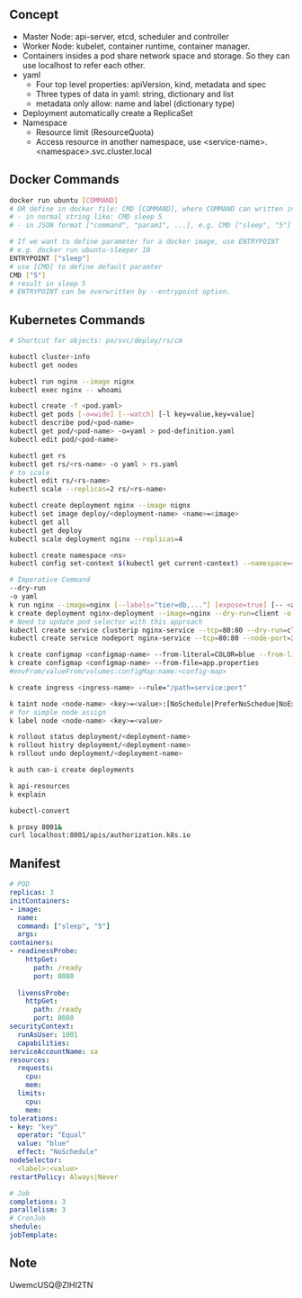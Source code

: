 ## Concept
- Master Node: api-server, etcd, scheduler and controller
- Worker Node: kubelet, container runtime, container manager.
- Containers insides a pod share network space and storage. So they can use localhost to refer each other.
- yaml
  - Four top level properties: apiVersion, kind, metadata and spec
  - Three types of data in yaml: string, dictionary and list
  - metadata only allow: name and label (dictionary type)
- Deployment automatically create a ReplicaSet
- Namespace
  - Resource limit (ResourceQuota)
  - Access resource in another namespace, use \<service-name>.\<namespace>.svc.cluster.local

## Docker Commands
```sh
docker run ubuntu [COMMAND]
# OR define in docker file: CMD [COMMAND], where COMMAND can written in two formats:
# - in normal string like: CMD sleep 5
# - in JSON format ["command", "param1", ...], e.g. CMD ["sleep", "5"]

# If we want to define parameter for a docker image, use ENTRYPOINT
# e.g. docker run ubuntu-sleeper 10
ENTRYPOINT ["sleep"]
# use [CMD] to define default paramter
CMD ["5"]
# result in sleep 5
# ENTRYPOINT can be overwritten by --entrypoint option.
```

## Kubernetes Commands
```sh
# Shortcut for objects: po/svc/deploy/rs/cm

kubectl cluster-info
kubectl get nodes

kubectl run nginx --image nignx
kubectl exec nginx -- whoami

kubectl create -f <pod.yaml>
kubectl get pods [-o=wide] [--watch] [-l key=value,key=value]
kubectl describe pod/<pod-name>
kubectl get pod/<pod-name> -o=yaml > pod-definition.yaml
kubectl edit pod/<pod-name>

kubectl get rs
kubectl get rs/<rs-name> -o yaml > rs.yaml
# to scale
kubectl edit rs/<rs-name>
kubectl scale --replicas=2 rs/<rs-name>

kubectl create deployment nginx --image nignx
kubectl set image deploy/<deployment-name> <name>=<image>
kubectl get all
kubectl get deploy
kubectl scale deployment nginx --replicas=4

kubectl create namespace <ns>
kubectl config set-context $(kubectl get current-context) --namespace=<ns>

# Imperative Command
--dry-run
-o yaml
k run nginx --image=nginx [--labels="tier=db,..."] [expose=true] [-- <arg1>...] [--command -- <cmd> <arg1>...] [--env="tier=db" ...] --dry-run=client -o yaml
k create deployment nginx-deployment --image=nginx --dry-run=client -o yaml
# Need to update pod selector with this approach
kubectl create service clusterip nginx-service --tcp=80:80 --dry-run=client -o yaml
kubectl create service nodeport nginx-service --tcp=80:80 --node-port=30080 --dry-run=client -o yaml

k create configmap <configmap-name> --from-literal=COLOR=blue --from-literal=SHAPE=circle
k create configmap <configmap-name> --from-file=app.properties
#envFrom/valueFrom/volumes:configMap:name:<config-map>

k create ingress <ingress-name> --rule="/path=service:port"

k taint node <node-name> <key>=<value>:[NoSchedule|PreferNoSchedue|NoExecute]
# for simple node assign
k label node <node-name> <key>=<value>

k rollout status deployment/<deployment-name>
k rollout histry deployment/<deployment-name>
k rollout undo deployment/<deployment-name>

k auth can-i create deployments

k api-resources
k explain

kubectl-convert

k proxy 8001&
curl localhost:8001/apis/authorization.k8s.io
```
## Manifest
```yaml
# POD
replicas: 3
initContainers:
- image:
  name:
  command: ["sleep", "5"]
  args:
containers:
- readinessProbe:
    httpGet:
      path: /ready
      port: 8080
    
  livenssProbe:
    httpGet:
      path: /ready
      port: 8080
securityContext:
  runAsUser: 1001
  capabilities:
serviceAccountName: sa
resources:
  requests:
    cpu:
    mem:
  limits:
    cpu:
    mem:
tolerations:
- key: "key"
  operator: "Equal"
  value: "blue"
  effect: "NoSchedule"
nodeSelector:
  <label>:<value>
restartPolicy: Always|Never

# Job
completions: 3
parallelism: 3
# CronJob
shedule:
jobTemplate:
```

## Note
UwemcUSQ@ZIHI2TN